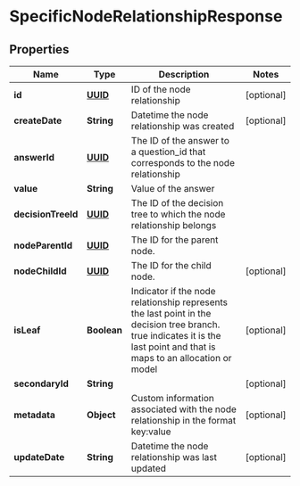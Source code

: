 
# SpecificNodeRelationshipResponse

## Properties
Name | Type | Description | Notes
------------ | ------------- | ------------- | -------------
**id** | [**UUID**](UUID.md) | ID of the node relationship |  [optional]
**createDate** | **String** | Datetime the node relationship was created |  [optional]
**answerId** | [**UUID**](UUID.md) | The ID of the answer to a question_id that corresponds to the node relationship | 
**value** | **String** | Value of the answer | 
**decisionTreeId** | [**UUID**](UUID.md) | The ID of the decision tree to which the node relationship belongs | 
**nodeParentId** | [**UUID**](UUID.md) | The ID for the parent node. | 
**nodeChildId** | [**UUID**](UUID.md) | The ID for the child node. |  [optional]
**isLeaf** | **Boolean** | Indicator if the node relationship represents the last point in the decision tree branch. true indicates it is the last point and that is maps to an allocation or model |  [optional]
**secondaryId** | **String** |  |  [optional]
**metadata** | **Object** | Custom information associated with the node relationship in the format key:value |  [optional]
**updateDate** | **String** | Datetime the node relationship was last updated |  [optional]



